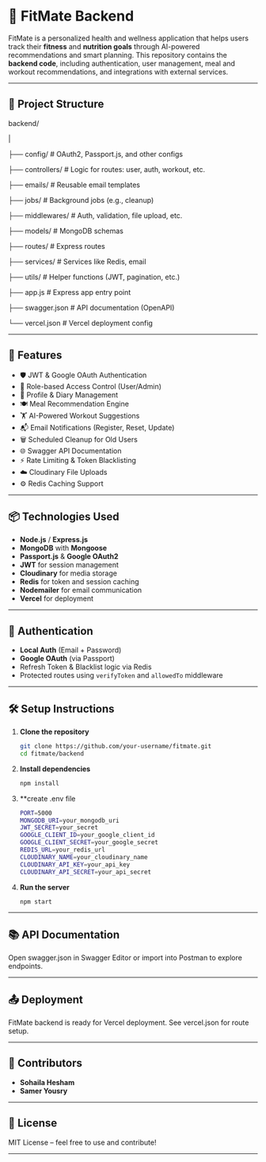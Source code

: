 # 🧠 FitMate Backend

FitMate is a personalized health and wellness application that helps users track their **fitness** and **nutrition goals** through AI-powered recommendations and smart planning. This repository contains the **backend code**, including authentication, user management, meal and workout recommendations, and integrations with external services.

---

## 📁 Project Structure

backend/

|

├── config/ # OAuth2, Passport.js, and other configs

├── controllers/ # Logic for routes: user, auth, workout, etc.

├── emails/ # Reusable email templates

├── jobs/ # Background jobs (e.g., cleanup)

├── middlewares/ # Auth, validation, file upload, etc.

├── models/ # MongoDB schemas

├── routes/ # Express routes

├── services/ # Services like Redis, email

├── utils/ # Helper functions (JWT, pagination, etc.)

├── app.js # Express app entry point

├── swagger.json # API documentation (OpenAPI)

└── vercel.json # Vercel deployment config


---

## 🚀 Features

- 🛡️ JWT & Google OAuth Authentication
- 👤 Role-based Access Control (User/Admin)
- 📝 Profile & Diary Management
- 🍽️ Meal Recommendation Engine
- 🏋️ AI-Powered Workout Suggestions
- 📬 Email Notifications (Register, Reset, Update)
- 🗑️ Scheduled Cleanup for Old Users
- 🌐 Swagger API Documentation
- ⚡ Rate Limiting & Token Blacklisting
- ☁️ Cloudinary File Uploads
- ⚙️ Redis Caching Support

---

## 📦 Technologies Used

- **Node.js** / **Express.js**
- **MongoDB** with **Mongoose**
- **Passport.js** & **Google OAuth2**
- **JWT** for session management
- **Cloudinary** for media storage
- **Redis** for token and session caching
- **Nodemailer** for email communication
- **Vercel** for deployment

---

## 🔐 Authentication

- **Local Auth** (Email + Password)
- **Google OAuth** (via Passport)
- Refresh Token & Blacklist logic via Redis
- Protected routes using `verifyToken` and `allowedTo` middleware

---

## 🛠️ Setup Instructions

1. **Clone the repository**
   ```bash
   git clone https://github.com/your-username/fitmate.git
   cd fitmate/backend
2. **Install dependencies**
   ```bash
   npm install
3. **create .env file
   ```bash
   PORT=5000
   MONGODB_URI=your_mongodb_uri
   JWT_SECRET=your_secret
   GOOGLE_CLIENT_ID=your_google_client_id
   GOOGLE_CLIENT_SECRET=your_google_secret
   REDIS_URL=your_redis_url
   CLOUDINARY_NAME=your_cloudinary_name
   CLOUDINARY_API_KEY=your_api_key
   CLOUDINARY_API_SECRET=your_api_secret
4. **Run the server**
   ```bash
   npm start

---

## 📚 API Documentation

Open swagger.json in Swagger Editor or import into Postman to explore endpoints.

---

## 📤 Deployment

FitMate backend is ready for Vercel deployment. See vercel.json for route setup.

---

## 👥 Contributors

- **Sohaila Hesham** 
- **Samer Yousry**

---

## 📄 License

MIT License – feel free to use and contribute!

---
